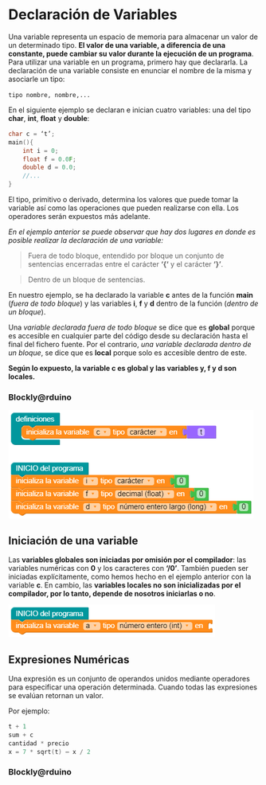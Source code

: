 # Declaración de Variables

Una variable representa un espacio de memoria para almacenar un valor de un  determinado tipo. __El valor de una variable, a diferencia de una constante, puede cambiar su valor durante la ejecución de un programa__. Para utilizar una variable en un programa, primero hay que declararla. La declaración de una variable consiste en enunciar el nombre de la misma y asociarle un tipo:

`tipo nombre, nombre,...`

En el siguiente ejemplo se declaran e inician cuatro variables: una del tipo **char**, **int**, **float** y **double**:

```c 
char c = ‘t’;
main(){
	int i = 0;
	float f = 0.0F;
	double d = 0.0;
	//...
}
```
El tipo, primitivo o derivado, determina los valores que puede tomar la variable así como las operaciones que pueden realizarse con ella. Los operadores serán expuestos más adelante. 

_En el ejemplo anterior se puede observar que hay dos lugares en donde es posible realizar la declaración de una variable:_ 

>Fuera de todo bloque, entendido por bloque un conjunto de sentencias encerradas entre el carácter **‘{‘** y el carácter **‘}’**.

>Dentro de un bloque de sentencias. 

En nuestro ejemplo, se ha declarado la variable **c** antes de la función **main** (_fuera de todo bloque_) y las variables **i**, **f** y **d** dentro de la función (_dentro de un bloque_). 

Una _variable declarada fuera de todo bloque_ se dice que es **global** porque es accesible en cualquier parte del código desde su declaración hasta el final del fichero fuente. Por el contrario, _una variable declarada dentro de un bloque_, se dice que es **local** porque solo es accesible dentro de este.

__Según lo expuesto, la variable c es global y las variables y, f y d son locales.__

### Blockly@rduino
![](https://github.com/Ezzzzzzzzzzzzzz/CursoRoboticaAplicada/blob/master/Introduccion/capture1603128792768.png)

## Iniciación de una variable

Las **variables globales son iniciadas por omisión por el compilador**: las variables numéricas con **0** y los caracteres con **‘/0’**. También pueden ser iniciadas explícitamente, como hemos hecho en el ejemplo anterior con la variable **c**. En cambio, las **variables locales no son inicializadas por el compilador, por lo tanto, depende de nosotros iniciarlas o no**.

![](https://github.com/Ezzzzzzzzzzzzzz/CursoRoboticaAplicada/blob/master/Introduccion/capture1603129029398.png)

## Expresiones Numéricas

Una expresión es un conjunto de operandos unidos mediante operadores para especificar una operación determinada. Cuando todas las expresiones se evalúan retornan un valor. 

Por ejemplo:

```c
t + 1
sum + c
cantidad * precio
x = 7 * sqrt(t) – x / 2
```

### Blockly@rduino

<!--stackedit_data:
eyJoaXN0b3J5IjpbOTcyMzY1NDI2LDEwMDE1NDE1ODAsMTM2OD
c3Mjk4NiwxNjUyNjU1ODU3LDE4NDIwMzQ1MDUsLTE4MDY4NDY3
NzUsMTA1Njc5MTEwNV19
-->